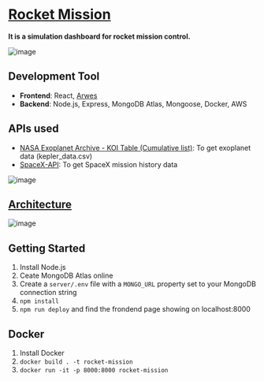 # [Rocket Mission](http://52.201.3.67:8000)
**It is a simulation dashboard for rocket mission control.**

![image](https://user-images.githubusercontent.com/64058170/157267476-718c1432-d902-4d62-bb19-abdb851b8006.png)

## Development Tool
- **Frontend**: React, [Arwes](https://arwes.dev/)
- **Backend**: Node.js, Express, MongoDB Atlas, Mongoose, Docker, AWS

## APIs used
- [NASA Exoplanet Archive - KOI Table (Cumulative list)](https://exoplanetarchive.ipac.caltech.edu/docs/data.html): To get exoplanet data (kepler_data.csv)
- [SpaceX-API](https://github.com/r-spacex/SpaceX-API): To get SpaceX mission history data

![image](https://user-images.githubusercontent.com/64058170/157365065-a6015113-bd02-46fb-8449-b8374b9b2fea.png)

## [Architecture](https://lucid.app/lucidchart/6b66deba-13ba-45d9-b8a9-a5505d1f7485/edit?invitationId=inv_85396e4a-1c8e-49ea-89a1-5dc8aee832fd)
![image](https://user-images.githubusercontent.com/64058170/159128440-5f4a9f22-cd3a-46c4-b229-58868cfdcb16.png)

## Getting Started
1. Install Node.js 
2. Ceate MongoDB Atlas online
3. Create a `server/.env` file with a `MONGO_URL` property set to your MongoDB connection string
4. `npm install`
5. `npm run deploy` and find the frondend page showing on localhost:8000

## Docker
1. Install Docker
2. `docker build . -t rocket-mission`
3. `docker run -it -p 8000:8000 rocket-mission`
